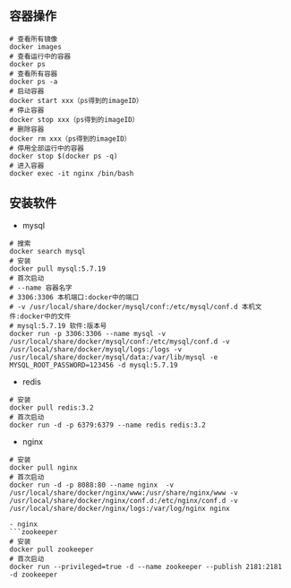容器操作
---
```shell
# 查看所有镜像
docker images
# 查看运行中的容器
docker ps
# 查看所有容器
docker ps -a
# 启动容器
docker start xxx（ps得到的imageID）
# 停止容器
docker stop xxx（ps得到的imageID）
# 删除容器
docker rm xxx（ps得到的imageID）
# 停用全部运行中的容器
docker stop $(docker ps -q)
# 进入容器
docker exec -it nginx /bin/bash 
```
安装软件
---
- mysql
```shell
# 搜索
docker search mysql
# 安装
docker pull mysql:5.7.19
# 首次启动
# --name 容器名字
# 3306:3306 本机端口:docker中的端口
# -v /usr/local/share/docker/mysql/conf:/etc/mysql/conf.d 本机文件:docker中的文件
# mysql:5.7.19 软件:版本号
docker run -p 3306:3306 --name mysql -v /usr/local/share/docker/mysql/conf:/etc/mysql/conf.d -v /usr/local/share/docker/mysql/logs:/logs -v /usr/local/share/docker/mysql/data:/var/lib/mysql -e MYSQL_ROOT_PASSWORD=123456 -d mysql:5.7.19
```
- redis
```shell
# 安装
docker pull redis:3.2
# 首次启动
docker run -d -p 6379:6379 --name redis redis:3.2
```
- nginx
```shell
# 安装
docker pull nginx
# 首次启动
docker run -d -p 8088:80 --name nginx  -v /usr/local/share/docker/nginx/www:/usr/share/nginx/www -v /usr/local/share/docker/nginx/conf.d:/etc/nginx/conf.d -v /usr/local/share/docker/nginx/logs:/var/log/nginx nginx
```
```
- nginx
```zookeeper
# 安装
docker pull zookeeper
# 首次启动
docker run --privileged=true -d --name zookeeper --publish 2181:2181  -d zookeeper
```